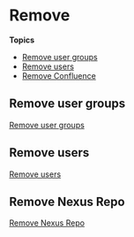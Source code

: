 # Remove

**Topics**

- [Remove user groups]()
- [Remove users]()
- [Remove Confluence]()

## Remove user groups
[Remove user groups](https://docs.developer.tech.gov.sg/docs/ship-hats-portal-guide/#/manage-tools?id=remove-user-groups-from-a-project-tool)

## Remove users
[Remove users]()

## Remove Nexus Repo

[Remove Nexus Repo](https://docs.developer.tech.gov.sg/docs/ship-hats-portal-guide/#/manage-tools?id=remove-project-tools)

